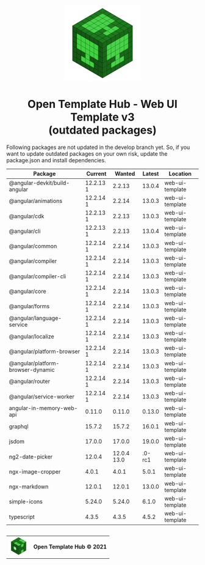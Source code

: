 <p align="center">
  <a href="https://opentemplatehub.com">
    <img src="https://raw.githubusercontent.com/open-template-hub/open-template-hub.github.io/master/assets/logo/ui/web-ui-logo.png" alt="Logo" width=200>
  </a>
</p>


<h1 align="center">
Open Template Hub - Web UI Template v3
  <br/>
(outdated packages)
</h1>

Following packages are not updated in the develop branch yet. So, if you want to update outdated packages on your own risk, update the package.json and install dependencies.

| Package                             | Current    | Wanted       | Latest   | Location |
| --- | --- | --- | --- | --- |
| @angular-devkit/build-angular       | 12.2.13  1 | 2.2.13       | 13.0.4   | web-ui-template |
| @angular/animations                 | 12.2.14  1 | 2.2.14       | 13.0.3   | web-ui-template |
| @angular/cdk                        | 12.2.13  1 | 2.2.13       | 13.0.3   | web-ui-template |
| @angular/cli                        | 12.2.13  1 | 2.2.13       | 13.0.4   | web-ui-template |
| @angular/common                     | 12.2.14  1 | 2.2.14       | 13.0.3   | web-ui-template |
| @angular/compiler                   | 12.2.14  1 | 2.2.14       | 13.0.3   | web-ui-template |
| @angular/compiler-cli               | 12.2.14  1 | 2.2.14       | 13.0.3   | web-ui-template |
| @angular/core                       | 12.2.14  1 | 2.2.14       | 13.0.3   | web-ui-template |
| @angular/forms                      | 12.2.14  1 | 2.2.14       | 13.0.3   | web-ui-template |
| @angular/language-service           | 12.2.14  1 | 2.2.14       | 13.0.3   | web-ui-template |
| @angular/localize                   | 12.2.14  1 | 2.2.14       | 13.0.3   | web-ui-template |
| @angular/platform-browser           | 12.2.14  1 | 2.2.14       | 13.0.3   | web-ui-template |
| @angular/platform-browser-dynamic   | 12.2.14  1 | 2.2.14       | 13.0.3   | web-ui-template |
| @angular/router                     | 12.2.14  1 | 2.2.14       | 13.0.3   | web-ui-template |
| @angular/service-worker             | 12.2.14  1 | 2.2.14       | 13.0.3   | web-ui-template |
| angular-in-memory-web-api           |  0.11.0    | 0.11.0       | 0.13.0   | web-ui-template |
| graphql                             |  15.7.2    | 15.7.2       | 16.0.1   | web-ui-template |
| jsdom                               |  17.0.0    | 17.0.0       | 19.0.0   | web-ui-template |
| ng2-date-picker                     |  12.0.4    | 12.0.4  13.0 | .0-rc1   | web-ui-template |
| ngx-image-cropper                   |   4.0.1    |  4.0.1       |  5.0.1   | web-ui-template |
| ngx-markdown                        |  12.0.1    | 12.0.1       | 13.0.0   | web-ui-template |
| simple-icons                        |  5.24.0    | 5.24.0       |  6.1.0   | web-ui-template |
| typescript                          |   4.3.5    |  4.3.5       |  4.5.2   | web-ui-template |

<table align="right"><tr><td><a href="https://opentemplatehub.com"><img src="https://raw.githubusercontent.com/open-template-hub/open-template-hub.github.io/master/assets/logo/brand-logo.png" width="50px" alt="oth"/></a></td><td><b>Open Template Hub © 2021</b></td></tr></table>

